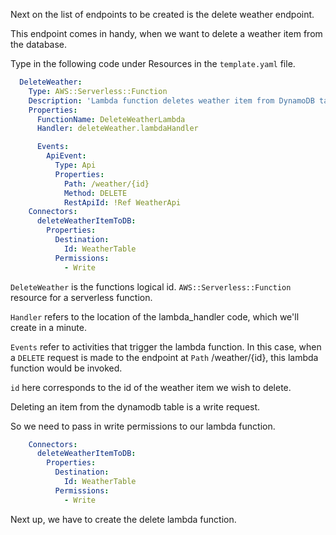 Next on the list of endpoints to be created is the delete weather endpoint.

This endpoint comes in handy, when we want to delete a weather item from the database.

Type in the following code under Resources in the `template.yaml` file.

```yaml
  DeleteWeather:
    Type: AWS::Serverless::Function
    Description: 'Lambda function deletes weather item from DynamoDB table'
    Properties:
      FunctionName: DeleteWeatherLambda
      Handler: deleteWeather.lambdaHandler

      Events:
        ApiEvent:
          Type: Api
          Properties:
            Path: /weather/{id}
            Method: DELETE
            RestApiId: !Ref WeatherApi
    Connectors:
      deleteWeatherItemToDB:
        Properties:
          Destination:
            Id: WeatherTable
          Permissions:
            - Write
```


`DeleteWeather` is the functions logical id.
`AWS::Serverless::Function` resource for a serverless function.

`Handler` refers to the location of the lambda_handler code, which we'll create in a minute.

`Events` refer to activities that trigger the lambda function.
In this case, when a `DELETE` request is made to the endpoint at `Path` /weather/{id},
this lambda function would be invoked.

`id` here corresponds to the id of the weather item we wish to delete.

Deleting an item from the dynamodb table is a write request. 

So we need to pass in write permissions to our lambda function.


```yaml
    Connectors:
      deleteWeatherItemToDB:
        Properties:
          Destination:
            Id: WeatherTable
          Permissions:
            - Write
```
Next up, we have to create the delete lambda function.